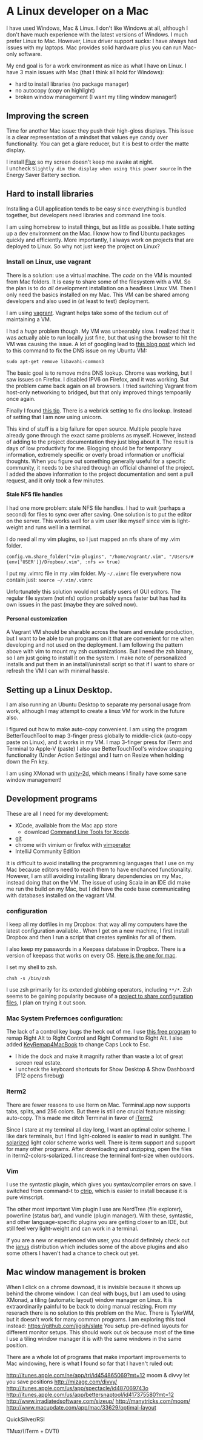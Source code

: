 # A Linux developer on a Mac

I have used Windows, Mac & Linux. I don't like Windows at all, although I don't have much experience with the latest versions of Windows.
I much prefer Linux to Mac. However, Linux driver support sucks: I have always had issues with my laptops. Mac provides solid hardware plus you can run Mac-only software.

My end goal is for a work environment as nice as what I have on Linux.
I have 3 main issues with Mac (that I think all hold for Windows):

* hard to install libraries (no package manager)
* no autocopy (copy on highlight)
* broken window management (I want my tiling window manager!)


## Improving the screen

Time for another Mac issue: they push their high-gloss displays.
This issue is a clear representation of a mindset that values eye candy over functionality.
You can get a glare reducer, but it is best to order the matte display.

I install [Flux](http://stereopsis.com/flux/) so my screen doesn't keep me awake at night.  
I uncheck `Slightly dim the display when using this power source` in the Energy Saver Battery section.


## Hard to install libraries

Installing a GUI application tends to be easy since everything is bundled together, but developers need libraries and command line tools.

I am using homebrew to install things, but as little as possible. I hate setting up a dev environment on the Mac. I know how to find Ubuntu packages quickly and efficiently. More importantly, I always work on projects that are deployed to Linux. So why not just keep the project on Linux?


### Install on Linux, use vagrant

There is a solution: use a virtual machine. The *code* on the VM is mounted from Mac folders. It is easy to share some of the filesystem with a VM. So the plan is to do *all* development installation on a headless Linux VM. Then I only need the basics installed on my Mac. This VM can be shared among developers and also used in (at least to test) deployment.

I am using [vagrant](http://vagrantup.com/docs/boxes.html). Vagrant helps take some of the tedium out of maintaining a VM.

I had a *huge* problem though. My VM was unbearably slow. I realized that it was actually able to run locally just fine, but that using the browser to hit the VM was causing the issue. A lot of googling lead to [this blog post](http://www.jedi.be/blog/2011/03/28/using-vagrant-as-a-team/) which led to this command to fix the DNS issue on my Ubuntu VM:

    sudo apt-get remove libavahi-common3

The basic goal is to remove mdns DNS lookup. Chrome was working, but I saw issues on Firefox. I disabled IPV6 on Firefox, and it was working. But the problem came back again on all browsers. I tried switching Vagrant from host-only networking to bridged, but that only improved things tempoarily once again.

Finally I found [this tip](http://nowfromhome.com/virtualbox-slow-network-from-windows-host-to-linux-guest/). There is a webrick setting to fix dns lookup. Instead of setting that I am now using unicorn.

This kind of stuff is a big failure for open source. Multiple people have already gone through the exact same problems as myself. However, instead of adding to the project documentation they just blog about it. The result is days of low productivity for me. Blogging should be for temporary information, extremely specific or overly broad information or unofficial thoughts. When you figure out something generally useful for a specific community, it needs to be shared through an official channel of the project. I added the above information to the project documentation and sent a pull request, and it only took a few minutes.


#### Stale NFS file handles

I had one more problem: stale NFS file handles. I had to wait (perhaps a second) for files to sync over after saving. One solution is to put the editor on the server. This works well for a vim user like myself since vim is light-weight and runs well in a terminal.

I do need all my vim plugins, so I just mapped an nfs share of my .vim folder.

    config.vm.share_folder("vim-plugins", "/home/vagrant/.vim", "/Users/#{env['USER']}/Dropbox/.vim", :nfs => true)

I put my .vimrc file in my .vim folder.
My `~/.vimrc` file everywhere now contain just: `source ~/.vim/.vimrc`

Unfortunately this solution would not satisfy users of GUI editors. The regular file system (not nfs) option probably syncs faster but has had its own issues in the past (maybe they are solved now).


#### Personal customization

A Vagrant VM should be sharable across the team and emulate production, but I want to be able to run programs on it that are convenient for me when developing and not used on the deployment. I am following the pattern above with vim to mount my zsh customizations. But I need the zsh binary, so I am just going to install it on the system. I make note of personalized installs and put them in an install/uninstall script so that if I want to share or refresh the VM I can with minimal hassle.


## Setting up a Linux Desktop.

I am also running an Ubuntu Desktop to separate my personal usage from work, although I may attempt to create a linux VM for work in the future also.

I figured out how to make auto-copy convenient. I am using the program BetterTouchTool to map 3-finger press globally to middle-click (auto-copy paste on Linux), and it works in my VM. I map 3-finger press for iTerm and Terminal to Apple-V (paste)
I also use BetterTouchTool's window snapping functionality (Under Action Settings) and I turn on Resize when holding down the Fn key.

I am using XMonad with [unity-2d](http://markhansen.co.nz/xmonad-ubuntu-oneiric/), which means I finally have some sane window management!


## Development programs

These are all I need for my development:
* XCode, available from the Mac app store
  * download [Command Line Tools for Xcode](https://developer.apple.com/downloads).
* [git](http://help.github.com/mac-set-up-git/)
* chrome with vimium or firefox with [vimperator](http://vimperator.org/vimperator)
* IntelliJ Community Edition

It is difficult to avoid installing the programming languages that I use on my Mac because editors need to reach them to have enchanced functionality. However, I am still avoiding installing library dependencies on my Mac, instead doing that on the VM. The issue of using Scala in an IDE did make me run the build on my Mac, but I did have the code base communicating with databases installed on the vagrant VM.


### configuration

I keep all my dotfiles in my Dropbox: that way all my computers have the latest configuration available.. When I get on a new machine, I first install Dropbox and then I run a script that creates symlinks for all of them.

I also keep my passwords in a Keepass database in Dropbox. There is a version of keepass that works on every OS. [Here is the one for mac](http://www.keepassx.org/downloads).

I set my shell to zsh.

    chsh -s /bin/zsh

I use zsh primarily for its extended globbing operators, including `**/*`.
Zsh seems to be gaining popularity because of a [project to share configuration files](github.com/robbyrussell/oh-my-zsh), I plan on trying it out soon.


### Mac System Prefernces configuration:

The lack of a control key bugs the heck out of me. I use [this free program](http://www.macupdate.com/app/mac/25141/keyremap4macbook) to remap Right Alt to Right Control and Right Command to Right Alt. I also added [KeyRemap4MacBook](http://pqrs.org/macosx/keyremap4macbook/extra.html#t1) to change Caps Lock to Esc.

* I hide the dock and make it magnify rather than waste a lot of great screen real estate.
* I uncheck the keyboard shortcuts for Show Desktop & Show Dashboard (F12 opens firebug)


### Iterm2

There are fewer reasons to use Iterm on Mac. Terminal.app now supports tabs, splits, and 256 colors. But there is still one crucial feature missing: auto-copy. This made me ditch Terminal in favor of [iTerm2](http://www.iterm2.com/#/section/home)

Since I stare at my terminal all day long, I want an optimal color scheme. I like dark terminals, but I find light-colored is easier to read in sunlight. The [solarized](http://ethanschoonover.com/solarized) light color scheme works well. There is iterm support and support for many other programs. After downloading and unzipping, open the files in iterm2-colors-solarized. I increase the terminal font-size when outdoors.


### Vim

I use the syntastic plugin, which gives you syntax/compiler errors on save. I switched from command-t to [ctrip](http://kien.github.com/ctrlp.vim/), which is easier to install because it is pure vimscript.

The other most important Vim plugin I use are NerdTree (file explorer), powerline (status bar), and vundle (plugin manager). With these, syntastic, and other language-specific plugins you are getting closer to an IDE, but still feel very light-weight and can work in a terminal.

If you are a new or experienced vim user, you should definitely check out the [janus](https://github.com/carlhuda/janus) distribution which includes some of the above plugins and also some others I haven't had a chance to check out yet.


## Mac window management is broken

When I click on a chrome downoad, it is invisible because it shows up behind the chrome window. I can deal with bugs, but I am used to using XMonad, a tiling (automatic layout) window manager on Linux. It is extraordinarily painful to be back to doing manual resizing. From my reserach there is no solution to this problem on the Mac. There is TylerWM, but it doesn't work for many common programs. I am exploring this tool instead: https://github.com/jigish/slate
You setup pre-defined layouts for different monitor setups. This should work out ok because most of the time I use a tiling window manager it is with the same windows in the same position.

There are a whole lot of programs that make important improvements to Mac windowing, here is what I found so far that I haven't ruled out:

http://itunes.apple.com/ne/app/tri/id454865069?mt=12
moom & divvy let you save positions
http://mizage.com/divvy/
http://itunes.apple.com/us/app/spectacle/id487069743o
http://itunes.apple.com/us/app/bettersnaptool/id417375580?mt=12
http://www.irradiatedsoftware.com/sizeup/
http://manytricks.com/moom/
http://www.macupdate.com/app/mac/33629/optimal-layout

QuickSilver/RSI

TMux/(ITerm + DVTI)
